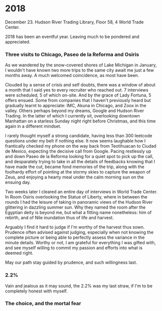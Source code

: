 # 2018

December 23. Hudson River Trading Library, Floor 58, 4 World Trade Center.


2018 has been an eventful year. Leaving much to be pondered and appreciated.

### Three visits to Chicago, Paseo de la Reforma and Osiris

As we wandered by the snow-covered shores of Lake Michigan in January, I wouldn't have known two more trips to the same city await me just a few months away.
A much welcomed coincidence, as most have been.

Clouded by a sense of crisis and self doubts, there was a window of about a month that I said yes to every recruiter who reached out.
7 interviews were scheduled, 5 of which on-site.
And by the grace of Lady Fortuna, 5 offers ensued.
Some from companies that I haven't previously heard but gradually learnt to appreciate: IMC, Akuna in Chicago, and Zoox in the valley.
Others perhaps beyond my dreams, Google and Hudson River Trading.
In the latter of which I currently sit, overlooking downtown Manhattan on a starless Sunday night right before Christmas, and this time again in a different mindset.

I rarely thought myself a strong candidate, having less than 300 leetcode questions under my belt if nothing else.
It now seems laughable how I frantically checked my phone on the way back from Teotihuacan to Ciudad de Mexico, expecting the decisive call from Google.
Pacing restlessly up and down Paseo de la Reforma looking for a quiet spot to pick up the call, and desparately trying to take in all the details of feedbacks knowing that I have made the cut, became fond memories of the trip, along with the foolhardy effort of pointing at the stormy skies to capture the weapon of Zeus, and enjoying a hearty meal under the calm morning sun on the ensuing day.

Two weeks later I cleared an entire day of interviews in World Trade Center.
In Room Osiris overlooking the Statue of Liberty, where in between the rounds I had the leisure of taking in panoramic views of the Hudson River glittering in dazzling summer sun.
Why they named the room after the Egyptian deity is beyond me, but what a fitting name nonetheless: him of rebirth, and of Nile inundation thus of life and harvest.

Arguably I find	it hard to judge if I'm worthy of the harvest thus sown.
Prudence often advised against judging, especially when not knowing the complete picture or being able to perfectly assess the variance in the minute details.
Worthy or not, I am grateful for everything I was gifted with, and see myself willing to commit my passion and efforts into what is deemed right.

May our path stay guided by prudence, and such willingness last.

### 2.2%

Vain and jealous as it may sound, the 2.2% was my last straw, if I'm to be completely honest with myself.

### The choice, and the mortal fear

